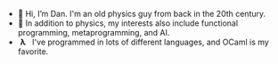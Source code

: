 - 🌌 Hi, I’m Dan. I'm an old physics guy from back in the 20th century.  
- 👀 In addition to physics, my interests also include functional programming, metaprogramming, and AI.
- &nbsp;**λ** &nbsp; I've programmed in lots of different languages, and OCaml is my favorite.
<!---
- 💞️ I’m looking to collaborate remotely on projects involving OCaml.
- :factory: I'm currently working on SMA_star, an OCaml library for doing heuristic searches with the SMA* algorithm.
--->

<!---
Drakken/Drakken is a ✨ special ✨ repository because its `README.md` (this file) appears on your GitHub profile.
You can click the Preview link to take a look at your changes.
--->

